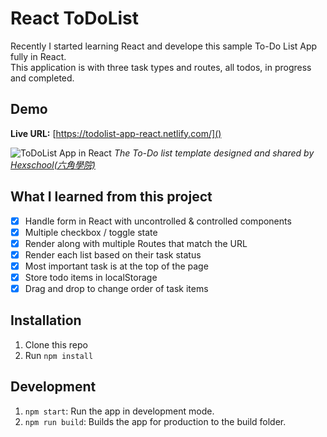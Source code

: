 # React ToDoList 

Recently I started learning React and develope this sample To-Do List App fully in React.<br>
This application is with three task types and routes, all todos, in progress and completed.

## Demo

**Live URL:** [https://todolist-app-react.netlify.com/]()

![ToDoList App in React]()
_The To-Do list template designed and shared by [Hexschool(六角學院)](https://hexschool.github.io/THE_F2E_Design/todolist/)_

## What I learned from this project

- [x] Handle form in React with uncontrolled & controlled components
- [x] Multiple checkbox / toggle state
- [x] Render along with multiple Routes that match the URL
- [x] Render each list based on their task status
- [x] Most important task is at the top of the page
- [x] Store todo items in localStorage
- [x] Drag and drop to change order of task items

## Installation

1. Clone this repo
2. Run `npm install`

## Development

1. `npm start`: Run the app in development mode.
2. `npm run build`: Builds the app for production to the build folder.
